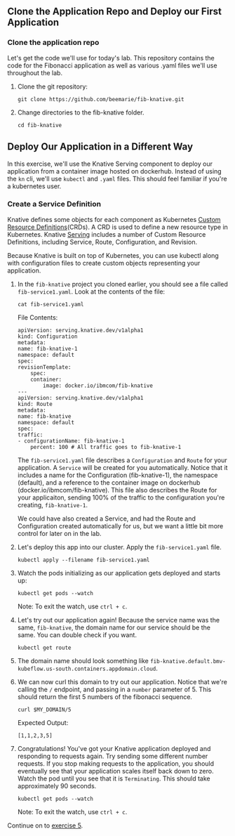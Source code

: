 ## Clone the Application Repo and Deploy our First Application

### Clone the application repo
Let's get the code we'll use for today's lab. This repository contains the code for the Fibonacci application as well as various .yaml files we'll use throughout the lab.

1. Clone the git repository:

    ```
    git clone https://github.com/beemarie/fib-knative.git
    ```

2. Change directories to the fib-knative folder.

    ```
    cd fib-knative
    ```

## Deploy Our Application in a Different Way
In this exercise, we'll use the Knative Serving component to deploy our application from a container image hosted on dockerhub. Instead of using the `kn` cli, we'll use `kubectl` and `.yaml` files. This should feel familiar if you're a kubernetes user.

### Create a Service Definition
Knative defines some objects for each component as Kubernetes [Custom Resource Definitions](https://kubernetes.io/docs/concepts/extend-kubernetes/api-extension/custom-resources)(CRDs). A CRD is used to define a new resource type in Kubernetes. Knative [Serving](https://github.com/knative/docs/tree/master/docs/serving#serving-resources) includes a number of Custom Resource Definitions, including Service, Route, Configuration, and Revision.

Because Knative is built on top of Kubernetes, you can use kubectl along with configuration files to create custom objects representing your application.

1. In the `fib-knative` project you cloned earlier, you should see a file called `fib-service1.yaml`. Look at the contents of the file:

    ```
    cat fib-service1.yaml
    ```

    File Contents:
    ```
    apiVersion: serving.knative.dev/v1alpha1
    kind: Configuration
    metadata:
    name: fib-knative-1
    namespace: default
    spec:
    revisionTemplate:
        spec:
        container:
            image: docker.io/ibmcom/fib-knative
    ---
    apiVersion: serving.knative.dev/v1alpha1
    kind: Route
    metadata:
    name: fib-knative
    namespace: default 
    spec:
    traffic:
    - configurationName: fib-knative-1
        percent: 100 # All traffic goes to fib-knative-1
    ```

    The `fib-service1.yaml` file describes a `Configuration` and `Route` for your application. A `Service` will be created for you automatically. Notice that it includes a name for the Configuration (fib-knative-1), the namespace (default), and a reference to the container image on dockerhub (docker.io/ibmcom/fib-knative). This file also describes the Route for your applicaiton, sending 100% of the traffic to the configuration you're creating, `fib-knative-1`. 
    
    We could have also created a Service, and had the Route and Configuration created automatically for us, but we want a little bit more control for later on in the lab.

2. Let's deploy this app into our cluster. Apply the `fib-service1.yaml` file.

    ```
    kubectl apply --filename fib-service1.yaml
    ```

3. Watch the pods initializing as our application gets deployed and starts up:

    ```
    kubectl get pods --watch
    ```

    Note: To exit the watch, use `ctrl + c`.

4. Let's try out our application again! Because the service name was the same, `fib-knative`, the domain name for our service should be the same. You can double check if you want.

    ```
    kubectl get route
    ```

5. The domain name should look something like `fib-knative.default.bmv-kubeflow.us-south.containers.appdomain.cloud`.

6. We can now curl this domain to try out our application. Notice that we're calling the `/` endpoint, and passing in a `number` parameter of 5. This should return the first 5 numbers of the fibonacci sequence.

    ```
    curl $MY_DOMAIN/5
    ```

    Expected Output:
    ```
    [1,1,2,3,5]
    ```

7. Congratulations! You've got your Knative application deployed and responding to requests again. Try sending some different number requests. If you stop making requests to the application, you should eventually see that your application scales itself back down to zero. Watch the pod until you see that it is `Terminating`. This should take approximately 90 seconds.

    ```
    kubectl get pods --watch
    ```

    Note: To exit the watch, use `ctrl + c`.

Continue on to [exercise 5](../exercise-5/README.md).
